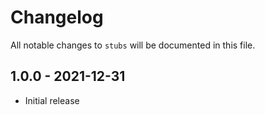 # Changelog

All notable changes to `stubs` will be documented in this file.

## 1.0.0 - 2021-12-31

- Initial release

